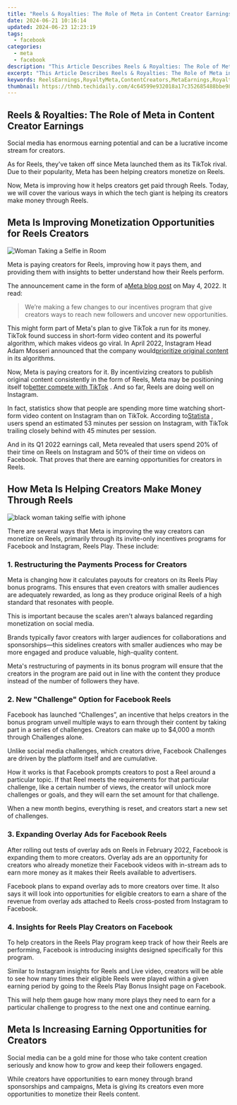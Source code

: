 ```yaml
---
title: "Reels & Royalties: The Role of Meta in Content Creator Earnings"
date: 2024-06-21 10:16:14
updated: 2024-06-23 12:23:19
tags:
  - facebook
categories:
  - meta
  - facebook
description: "This Article Describes Reels & Royalties: The Role of Meta in Content Creator Earnings"
excerpt: "This Article Describes Reels & Royalties: The Role of Meta in Content Creator Earnings"
keywords: ReelsEarnings,RoyaltyMeta,ContentCreators,MetaEarnings,RoyaltiesRole,CreatorRevenue,MetaContentMoney
thumbnail: https://thmb.techidaily.com/4c64599e932018a17c352685488bbe982ee82f5fc1c73b73894ec43a1b1c5c03.jpg
---
```


## Reels & Royalties: The Role of Meta in Content Creator Earnings

 Social media has enormous earning potential and can be a lucrative income stream for creators.

 As for Reels, they've taken off since Meta launched them as its TikTok rival. Due to their popularity, Meta has been helping creators monetize on Reels.

 Now, Meta is improving how it helps creators get paid through Reels. Today, we will cover the various ways in which the tech giant is helping its creators make money through Reels.

## Meta Is Improving Monetization Opportunities for Reels Creators

![Woman Taking a Selfie in Room](https://static1.makeuseofimages.com/wordpress/wp-content/uploads/2022/02/Woman-Taking-a-Selfie.jpg)

 Meta is paying creators for Reels, improving how it pays them, and providing them with insights to better understand how their Reels perform.

 The announcement came in the form of a[Meta blog post](https://web.facebook.com/creators/reels-content-monetization-updates?%5Frdc=1&%5Frdr) on May 4, 2022\. It read:

> We’re making a few changes to our incentives program that give creators ways to reach new followers and uncover new opportunities.

 This might form part of Meta's plan to give TikTok a run for its money. TikTok found success in short-form video content and its powerful algorithm, which makes videos go viral. In April 2022, Instagram Head Adam Mosseri announced that the company would[prioritize original content](https://www.makeuseof.com/instagram-rewarding-original-content/) in its algorithms.

 Now, Meta is paying creators for it. By incentivizing creators to publish original content consistently in the form of Reels, Meta may be positioning itself to[better compete with TikTok](https://www.makeuseof.com/can-reels-solve-the-tiktok-problem-for-facebook/) . And so far, Reels are doing well on Instagram.

 In fact, statistics show that people are spending more time watching short-form video content on Instagram than on TikTok. According to[Statista](https://www.statista.com/statistics/1237210/average-time-spent-per-session-on-short-form-video-platforms-worldwide/) , users spend an estimated 53 minutes per session on Instagram, with TikTok trailing closely behind with 45 minutes per session.

 And in its Q1 2022 earnings call, Meta revealed that users spend 20% of their time on Reels on Instagram and 50% of their time on videos on Facebook. That proves that there are earning opportunities for creators in Reels.

## How Meta Is Helping Creators Make Money Through Reels

![black woman taking selfie with iphone](https://static1.makeuseofimages.com/wordpress/wp-content/uploads/2022/05/black-woman-taking-selfie-with-iphone.jpg)

 There are several ways that Meta is improving the way creators can monetize on Reels, primarily through its invite-only incentives programs for Facebook and Instagram, Reels Play. These include:

### 1\. Restructuring the Payments Process for Creators

 Meta is changing how it calculates payouts for creators on its Reels Play bonus programs. This ensures that even creators with smaller audiences are adequately rewarded, as long as they produce original Reels of a high standard that resonates with people.

 This is important because the scales aren't always balanced regarding monetization on social media.

 Brands typically favor creators with larger audiences for collaborations and sponsorships—this sidelines creators with smaller audiences who may be more engaged and produce valuable, high-quality content.

 Meta's restructuring of payments in its bonus program will ensure that the creators in the program are paid out in line with the content they produce instead of the number of followers they have.

### 2\. New "Challenge" Option for Facebook Reels

 Facebook has launched “Challenges”, an incentive that helps creators in the bonus program unveil multiple ways to earn through their content by taking part in a series of challenges. Creators can make up to $4,000 a month through Challenges alone.

 Unlike social media challenges, which creators drive, Facebook Challenges are driven by the platform itself and are cumulative.

 How it works is that Facebook prompts creators to post a Reel around a particular topic. If that Reel meets the requirements for that particular challenge, like a certain number of views, the creator will unlock more challenges or goals, and they will earn the set amount for that challenge.

 When a new month begins, everything is reset, and creators start a new set of challenges.

### 3\. Expanding Overlay Ads for Facebook Reels

 After rolling out tests of overlay ads on Reels in February 2022, Facebook is expanding them to more creators. Overlay ads are an opportunity for creators who already monetize their Facebook videos with in-stream ads to earn more money as it makes their Reels available to advertisers.

 Facebook plans to expand overlay ads to more creators over time. It also says it will look into opportunities for eligible creators to earn a share of the revenue from overlay ads attached to Reels cross-posted from Instagram to Facebook.

### 4\. Insights for Reels Play Creators on Facebook

 To help creators in the Reels Play program keep track of how their Reels are performing, Facebook is introducing insights designed specifically for this program.

 Similar to Instagram insights for Reels and Live video, creators will be able to see how many times their eligible Reels were played within a given earning period by going to the Reels Play Bonus Insight page on Facebook.

 This will help them gauge how many more plays they need to earn for a particular challenge to progress to the next one and continue earning.

## Meta Is Increasing Earning Opportunities for Creators

 Social media can be a gold mine for those who take content creation seriously and know how to grow and keep their followers engaged.

 While creators have opportunities to earn money through brand sponsorships and campaigns, Meta is giving its creators even more opportunities to monetize their Reels content.


<ins class="adsbygoogle"
     style="display:block"
     data-ad-format="autorelaxed"
     data-ad-client="ca-pub-7571918770474297"
     data-ad-slot="1223367746"></ins>



<ins class="adsbygoogle"
     style="display:block"
     data-ad-client="ca-pub-7571918770474297"
     data-ad-slot="8358498916"
     data-ad-format="auto"
     data-full-width-responsive="true"></ins>
